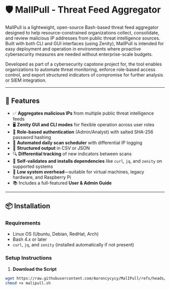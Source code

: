 # 🛡️ MalIPull - Threat Feed Aggregator

MalIPull is a lightweight, open-source Bash-based threat feed aggregator designed to help resource-constrained organizations collect, consolidate, and review malicious IP addresses from public threat intelligence sources. Built with both CLI and GUI interfaces (using Zenity), MalIPull is intended for easy deployment and operation in environments where proactive cybersecurity measures are needed without enterprise-scale budgets.

Developed as part of a cybersecurity capstone project for, the tool enables organizations to automate threat monitoring, enforce role-based access control, and export structured indicators of compromise for further analysis or SIEM integration.

---

## 🚀 Features

- ✅ **Aggregates malicious IPs** from multiple public threat intelligence feeds  
- 🖥️ **Zenity GUI and CLI modes** for flexible operation across user roles  
- 🔐 **Role-based authentication** (Admin/Analyst) with salted SHA-256 password hashing  
- 📅 **Automated daily scan scheduler** with differential IP logging  
- 📄 **Structured output** in CSV or JSON  
- 🔍 **Differential tracking** of new indicators between scans  
- 🧰 **Self-validates and installs dependencies** like `curl`, `jq`, and `zenity` on supported systems  
- 🧱 **Low system overhead**—suitable for virtual machines, legacy hardware, and Raspberry Pi  
- 📚 Includes a full-featured **User & Admin Guide**  

---

## 📦 Installation

### Requirements

- Linux OS (Ubuntu, Debian, RedHat, Arch)  
- Bash 4.x or later  
- `curl`, `jq`, and `zenity` (installed automatically if not present)  

### Setup Instructions

1. **Download the Script**

```bash
wget https://raw.githubusercontent.com/Aaroncycycy/MalIPull/refs/heads/main/malipull.sh
chmod +x malipull.sh

